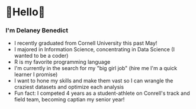 # 🌸Hello🌸
### I'm Delaney Benedict

- I recently graduated from Cornell University this past May! 
- I majored in Information Science, concentrating in Data Science (I wanted to be a coder) 
- R is my favorite programming language
- I'm currently in the search for my "big girl job" (hire me I'm a quick learner I promise)
- I want to hone my skills and make them vast so I can wrangle the craziest datasets and 
  optimize each analysis 
- Fun fact: I competed 4 years as a student-athlete on Conrell's track and field team, becoming captian 
      my senior year! 
